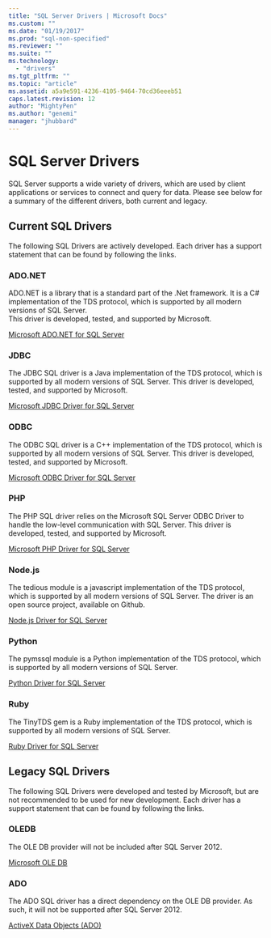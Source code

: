 ```yaml
---
title: "SQL Server Drivers | Microsoft Docs"
ms.custom: ""
ms.date: "01/19/2017"
ms.prod: "sql-non-specified"
ms.reviewer: ""
ms.suite: ""
ms.technology: 
  - "drivers"
ms.tgt_pltfrm: ""
ms.topic: "article"
ms.assetid: a5a9e591-4236-4105-9464-70cd36eeeb51
caps.latest.revision: 12
author: "MightyPen"
ms.author: "genemi"
manager: "jhubbard"
---
```

# SQL Server Drivers
SQL Server supports a wide variety of drivers, which are used by client applications or services to connect and query for data.  Please see below for a summary of the different drivers, both current and legacy.  
  
## Current SQL Drivers  
 The following SQL Drivers are actively developed. Each driver has a support statement that can be found by following the links.  
  
### ADO.NET  
 ADO.NET is a library that is a standard part of the .Net framework.  It is a C# implementation of the TDS protocol, which is supported by all modern versions of SQL Server.    
                          This driver is developed, tested, and supported by Microsoft.  
  
 [Microsoft ADO.NET for SQL Server](../connect/ado-net/microsoft-ado-net-for-sql-server.md)  
  
### JDBC  
 The JDBC SQL driver is a Java implementation of the TDS protocol, which is supported by all modern versions of SQL Server.  This driver is developed, tested, and supported by Microsoft.  
  
 [Microsoft JDBC Driver for SQL Server](../connect/jdbc/microsoft-jdbc-driver-for-sql-server.md)  
  
### ODBC  
 The ODBC SQL driver is a C++ implementation of the TDS protocol, which is supported by all modern versions of SQL Server.  This driver is developed, tested, and supported by Microsoft.  
  
 [Microsoft ODBC Driver for SQL Server](../connect/odbc/microsoft-odbc-driver-for-sql-server.md)  
  
### PHP  
 The PHP SQL driver relies on the Microsoft SQL Server ODBC Driver to handle the low-level communication with SQL Server.  This driver is developed, tested, and supported by Microsoft.  
  
 [Microsoft PHP Driver for SQL Server](../connect/php/microsoft-php-driver-for-sql-server.md)  
  
### Node.js  
 The tedious module is a javascript implementation of the TDS protocol, which is supported by all modern versions of SQL Server.  The driver is an open source project, available on Github.  
  
 [Node.js Driver for SQL Server](../connect/node-js/node-js-driver-for-sql-server.md)  
  
### Python  
 The pymssql module is a Python implementation of the TDS protocol, which is supported by all modern versions of SQL Server.  
  
 [Python Driver for SQL Server](../connect/python/python-driver-for-sql-server.md)  
  
### Ruby  
 The TinyTDS gem is a Ruby implementation of the TDS protocol, which is supported by all modern versions of SQL Server.  
  
 [Ruby Driver for SQL Server](../connect/ruby/ruby-driver-for-sql-server.md)  
  
## Legacy SQL Drivers  
 The following SQL Drivers were developed and tested by Microsoft, but are not recommended to be used for new development. Each driver has a support statement that can be found by following the links.  
  
### OLEDB  
 The OLE DB provider will not be included after SQL Server 2012.  
  
 [Microsoft OLE DB](https://msdn.microsoft.com/library/ms722784.aspx)  
  
### ADO  
 The ADO SQL driver has a direct dependency on the OLE DB provider.  As such, it will not be supported after SQL Server 2012.  
  
 [ActiveX Data Objects (ADO)](../ado/guide/data/activex-data-objects-ado.md)